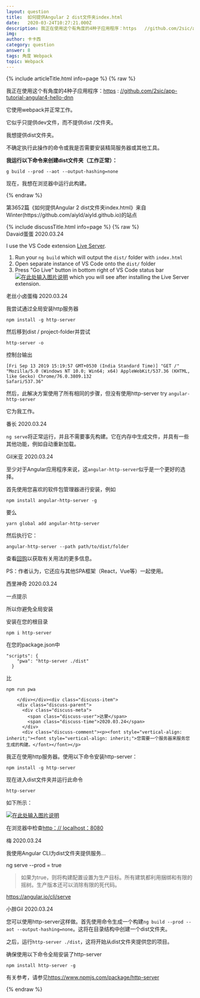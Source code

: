 ```yaml
---
layout: question
title:  如何提供Angular 2 dist文件夹index.html
date:   2020-03-24T10:27:21.000Z
description: 我正在使用这个有角度的4种子应用程序：https   //github.com/2sic/app-tutorial-angular4-hello-dnn...
img: 
author: 卡卡西
category: question
answer: 8
tags: 角度 Webpack
topic: Webpack
---
```

<div class="article-root">
  <div class="article">
    {% include articleTitle.html info=page %}
    {% raw %}
    <div class="article-content"><p><font style="vertical-align: inherit;"><font style="vertical-align: inherit;">我正在使用这个有角度的4种子应用程序：</font><a href="https://github.com/2sic/app-tutorial-angular4-hello-dnn" rel="noreferrer"><font style="vertical-align: inherit;">https</font></a><font style="vertical-align: inherit;"> : </font></font><a href="https://github.com/2sic/app-tutorial-angular4-hello-dnn" rel="noreferrer"><font style="vertical-align: inherit;"><font style="vertical-align: inherit;">//github.com/2sic/app-tutorial-angular4-hello-dnn</font></font></a></p>

<p><font style="vertical-align: inherit;"><font style="vertical-align: inherit;">它使用webpack并正常工作。</font></font></p>

<p><font style="vertical-align: inherit;"><font style="vertical-align: inherit;">它似乎只提供dev文件，而不提供dist /文件夹。</font></font></p>

<p><font style="vertical-align: inherit;"><font style="vertical-align: inherit;">我想提供dist文件夹。</font></font></p>

<p><font style="vertical-align: inherit;"><font style="vertical-align: inherit;">不确定执行此操作的命令或我是否需要安装精简服务器或其他工具。</font></font></p>

<p><strong><font style="vertical-align: inherit;"><font style="vertical-align: inherit;">我运行以下命令来创建dist文件夹（工作正常）：</font></font></strong></p>

<pre><code>g build --prod --aot --output-hashing=none
</code></pre>

<p><font style="vertical-align: inherit;"><font style="vertical-align: inherit;">现在，我想在浏览器中运行此构建。</font></font></p></div>
    {% endraw %}
  </div>
  <p class="winter_mark">第3652篇《如何提供Angular 2 dist文件夹index.html》来自Winter(https://github.com/aiyld/aiyld.github.io)的站点</p>
  <div class="discuss-wrapper">
    {% include discussTitle.html info=page %}
    {% raw %}
    <div class="discuss-list">
    <div class="discuss-item">
        <div class="discuss-parent">
          <div class="discuss-meta">
            <span class="discuss-user">Davaid蛋蛋</span>
            <span class="discuss-time">2020.03.24</span>
          </div>
          <div class="discuss-comment"><p>I use the VS Code extension <a href="https://marketplace.visualstudio.com/items?itemName=ritwickdey.LiveServer" rel="nofollow noreferrer">Live Server</a>.</p>

<ol>
<li>Run your <code>ng build</code> which will output the <code>dist/</code> folder with <code>index.html</code></li>
<li>Open separate instance of VS Code onto the <code>dist/</code> folder</li>
<li>Press "Go Live" button in bottom right of VS Code status bar <a href="https://i.stack.imgur.com/4cjal.png" rel="nofollow noreferrer"><img src="https://i.stack.imgur.com/4cjal.png" alt="在此处输入图片说明"></a> which you will see after installing the Live Server extension.</li>
</ol></div>
        </div></div><div class="discuss-item">
        <div class="discuss-parent">
          <div class="discuss-meta">
            <span class="discuss-user">老丝小卤蛋梅</span>
            <span class="discuss-time">2020.03.24</span>
          </div>
          <div class="discuss-comment"><p><font style="vertical-align: inherit;"><font style="vertical-align: inherit;">我尝试通过全局安装http服务器 </font></font></p>

<pre><code>npm install -g http-server
</code></pre>

<p><font style="vertical-align: inherit;"><font style="vertical-align: inherit;">然后移到dist / project-folder并尝试</font></font></p>

<pre><code>http-server -o
</code></pre>

<p><font style="vertical-align: inherit;"><font style="vertical-align: inherit;">控制台输出</font></font></p>

<pre><code>[Fri Sep 13 2019 15:19:57 GMT+0530 (India Standard Time)] "GET /" "Mozilla/5.0 (Windows NT 10.0; Win64; x64) AppleWebKit/537.36 (KHTML, like Gecko) Chrome/76.0.3809.132<font></font>
Safari/537.36"<font></font>
</code></pre>

<p><font style="vertical-align: inherit;"><font style="vertical-align: inherit;">然后，此解决方案使用了所有相同的步骤，但没有使用http-server try </font></font><code>angular-http-server</code></p>

<p><font style="vertical-align: inherit;"><font style="vertical-align: inherit;">它为我工作。</font></font></p></div>
        </div></div><div class="discuss-item">
        <div class="discuss-parent">
          <div class="discuss-meta">
            <span class="discuss-user">番长</span>
            <span class="discuss-time">2020.03.24</span>
          </div>
          <div class="discuss-comment"><p><code>ng serve</code><font style="vertical-align: inherit;"><font style="vertical-align: inherit;">将正常运行，并且不需要事先构建。</font><font style="vertical-align: inherit;">它在内存中生成文件，并具有一些其他功能，例如自动重新加载。</font></font></p></div>
        </div></div><div class="discuss-item">
        <div class="discuss-parent">
          <div class="discuss-meta">
            <span class="discuss-user">Gil米亚</span>
            <span class="discuss-time">2020.03.24</span>
          </div>
          <div class="discuss-comment"><p><font style="vertical-align: inherit;"><font style="vertical-align: inherit;">至少对于Angular应用程序来说，这</font></font><code>angular-http-server</code><font style="vertical-align: inherit;"><font style="vertical-align: inherit;">似乎是一个更好的选择。</font></font></p>

<p><font style="vertical-align: inherit;"><font style="vertical-align: inherit;">首先使用您喜欢的软件包管理器进行安装，例如</font></font></p>

<pre><code>npm install angular-http-server -g
</code></pre>

<p><font style="vertical-align: inherit;"><font style="vertical-align: inherit;">要么</font></font></p>

<pre><code>yarn global add angular-http-server
</code></pre>

<p><font style="vertical-align: inherit;"><font style="vertical-align: inherit;">然后执行它：</font></font></p>

<pre><code>angular-http-server --path path/to/dist/folder
</code></pre>

<p><font style="vertical-align: inherit;"><font style="vertical-align: inherit;">查看</font></font><a href="https://github.com/simonh1000/angular-http-server" rel="nofollow noreferrer"><font style="vertical-align: inherit;"><font style="vertical-align: inherit;">回购</font></font></a><font style="vertical-align: inherit;"><font style="vertical-align: inherit;">以获取有关用法的更多信息。</font></font></p>

<p><font style="vertical-align: inherit;"><font style="vertical-align: inherit;">PS：作者认为，它还应与其他SPA框架（React，Vue等）一起使用。</font></font></p></div>
        </div></div><div class="discuss-item">
        <div class="discuss-parent">
          <div class="discuss-meta">
            <span class="discuss-user">西里神奇</span>
            <span class="discuss-time">2020.03.24</span>
          </div>
          <div class="discuss-comment"><p><font style="vertical-align: inherit;"><font style="vertical-align: inherit;">一点提示 </font></font></p>

<p><font style="vertical-align: inherit;"><font style="vertical-align: inherit;">所以你避免全局安装</font></font></p>

<p><font style="vertical-align: inherit;"><font style="vertical-align: inherit;">安装在您的根目录</font></font></p>

<pre><code>npm i http-server
</code></pre>

<p><font style="vertical-align: inherit;"><font style="vertical-align: inherit;">在您的package.json中</font></font></p>

<pre><code>"scripts": {<font></font>
    "pwa": "http-server ./dist"<font></font>
  }<font></font>
</code></pre>

<p><font style="vertical-align: inherit;"><font style="vertical-align: inherit;">比</font></font></p>

<pre><code>npm run pwa 
</code></pre></div>
        </div></div><div class="discuss-item">
        <div class="discuss-parent">
          <div class="discuss-meta">
            <span class="discuss-user">达蒙</span>
            <span class="discuss-time">2020.03.24</span>
          </div>
          <div class="discuss-comment"><p><font style="vertical-align: inherit;"><font style="vertical-align: inherit;">您需要一个服务器来服务您生成的构建。</font></font></p>

<p><font style="vertical-align: inherit;"><font style="vertical-align: inherit;">我正在使用http服务器。</font><font style="vertical-align: inherit;">使用以下命令安装http-server：</font></font></p>

<pre><code>npm install -g http-server
</code></pre>

<p><font style="vertical-align: inherit;"><font style="vertical-align: inherit;">现在进入dist文件夹并运行此命令</font></font></p>

<pre><code>http-server
</code></pre>

<p><font style="vertical-align: inherit;"><font style="vertical-align: inherit;">如下所示：</font></font></p>

<p><a href="https://i.stack.imgur.com/RQT9J.png" rel="noreferrer"><img src="https://i.stack.imgur.com/RQT9J.png" alt="在此处输入图片说明"></a></p>

<p><font style="vertical-align: inherit;"><font style="vertical-align: inherit;">在浏览器中</font><font style="vertical-align: inherit;">检查</font></font><a href="http://localhost:8080" rel="noreferrer"><font style="vertical-align: inherit;"><font style="vertical-align: inherit;">http：// localhost：8080</font></font></a><font style="vertical-align: inherit;"></font></p></div>
        </div></div><div class="discuss-item">
        <div class="discuss-parent">
          <div class="discuss-meta">
            <span class="discuss-user">梅</span>
            <span class="discuss-time">2020.03.24</span>
          </div>
          <div class="discuss-comment"><p><font style="vertical-align: inherit;"><font style="vertical-align: inherit;">我使用Angular CLI为dist文件夹提供服务...</font></font></p>

<p><font style="vertical-align: inherit;"><font style="vertical-align: inherit;">ng serve --prod = true</font></font></p>

<blockquote>
  <p><font style="vertical-align: inherit;"><font style="vertical-align: inherit;">如果为true，则将构建配置设置为生产目标。</font><font style="vertical-align: inherit;">所有建筑都利用捆绑和有限的摇树。</font><font style="vertical-align: inherit;">生产版本还可以消除有限的死代码。</font></font></p>
</blockquote>

<p><a href="https://angular.io/cli/serve" rel="nofollow noreferrer"><font style="vertical-align: inherit;"><font style="vertical-align: inherit;">https://angular.io/cli/serve</font></font></a></p></div>
        </div></div><div class="discuss-item">
        <div class="discuss-parent">
          <div class="discuss-meta">
            <span class="discuss-user">小胖Gil</span>
            <span class="discuss-time">2020.03.24</span>
          </div>
          <div class="discuss-comment"><p><font style="vertical-align: inherit;"><font style="vertical-align: inherit;">您可以使用http-server这样做。</font><font style="vertical-align: inherit;">首先使用命令生成一个构建</font></font><code>ng build --prod --aot --output-hashing=none</code><font style="vertical-align: inherit;"><font style="vertical-align: inherit;">。</font><font style="vertical-align: inherit;">这将在目录结构中创建一个dist文件夹。</font></font></p>

<p><font style="vertical-align: inherit;"><font style="vertical-align: inherit;">之后，运行</font></font><code>http-server ./dist</code><font style="vertical-align: inherit;"><font style="vertical-align: inherit;">，这将开始从dist文件夹提供您的项目。</font></font></p>

<p><font style="vertical-align: inherit;"><font style="vertical-align: inherit;">确保使用以下命令全局安装了http-server </font></font></p>

<pre><code>npm install http-server -g
</code></pre>

<p><font style="vertical-align: inherit;"><font style="vertical-align: inherit;">有关参考，请参见</font></font><a href="https://www.npmjs.com/package/http-server" rel="noreferrer"><font style="vertical-align: inherit;"><font style="vertical-align: inherit;">https://www.npmjs.com/package/http-server</font></font></a></p></div>
        </div></div>
    </div>
    {% endraw %}
  </div>
<div>
